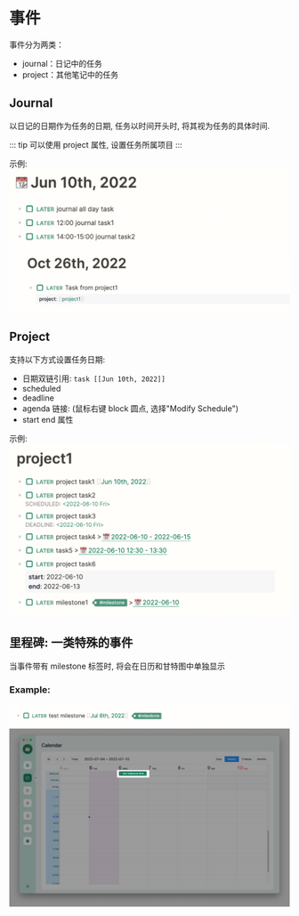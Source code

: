 # 事件

事件分为两类：
- journal：日记中的任务
- project：其他笔记中的任务

## Journal

以日记的日期作为任务的日期, 任务以时间开头时, 将其视为任务的具体时间.

::: tip
可以使用 project 属性, 设置任务所属项目
:::

示例:
![journal tasks](../../../screenshots/journal-tasks.png)
![project-task-from-journal](../../../screenshots/project-task-from-journal.png)



## Project

支持以下方式设置任务日期:
- 日期双链引用: `task [[Jun 10th, 2022]]`
- scheduled
- deadline
- agenda 链接: (鼠标右键 block 圆点, 选择"Modify Schedule")
- start end 属性

示例:
![project tasks](../../../screenshots/project-tasks.png)


## 里程碑: 一类特殊的事件

当事件带有 milestone 标签时, 将会在日历和甘特图中单独显示

### Example:
![milestone block](../../../screenshots/milestone-block.png)
![milestone calendar](../../../screenshots/milestone-calendar.png)
